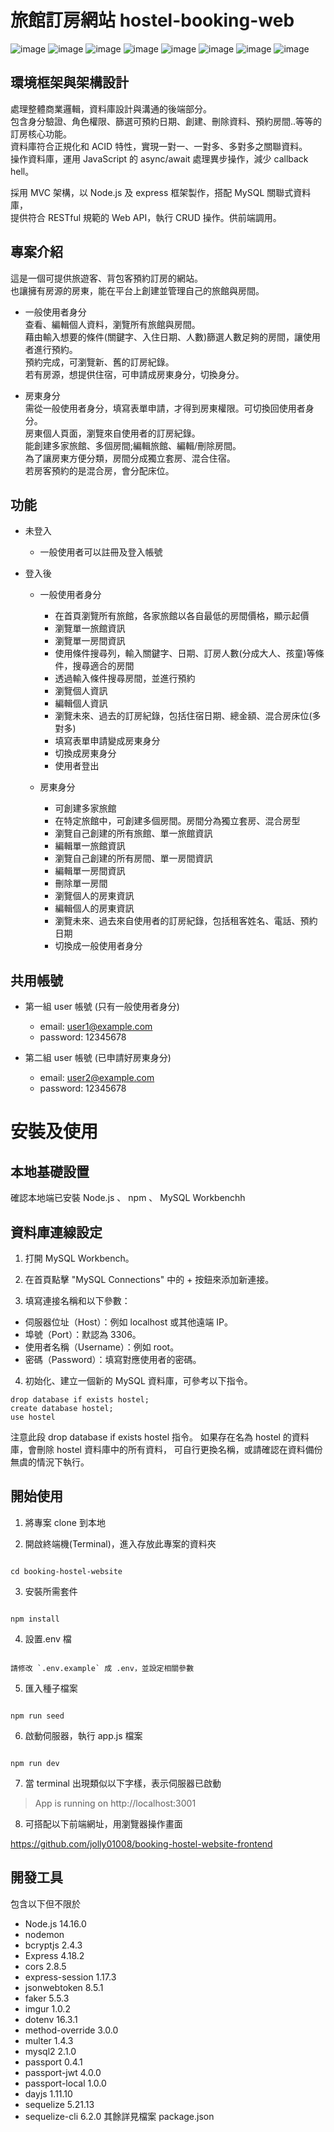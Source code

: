 # 旅館訂房網站 hostel-booking-web

![image](https://github.com/jolly01008/booking-hostel-website/blob/main/public/readmeImage/image01.png)
![image](https://github.com/jolly01008/booking-hostel-website/blob/main/public/readmeImage/image02.png)
![image](https://github.com/jolly01008/booking-hostel-website/blob/main/public/readmeImage/image03.png)
![image](https://github.com/jolly01008/booking-hostel-website/blob/main/public/readmeImage/image04.png)
![image](https://github.com/jolly01008/booking-hostel-website/blob/main/public/readmeImage/image05.png)
![image](https://github.com/jolly01008/booking-hostel-website/blob/main/public/readmeImage/image06.png)
![image](https://github.com/jolly01008/booking-hostel-website/blob/main/public/readmeImage/image07.png)
![image](https://github.com/jolly01008/booking-hostel-website/blob/main/public/readmeImage/image08.png)

## 環境框架與架構設計

處理整體商業邏輯，資料庫設計與溝通的後端部分。  
包含身分驗證、角色權限、篩選可預約日期、創建、刪除資料、預約房間..等等的訂房核心功能。  
資料庫符合正規化和 ACID 特性，實現一對一、一對多、多對多之關聯資料。  
操作資料庫，運用 JavaScript 的 async/await 處理異步操作，減少 callback hell。

採用 MVC 架構，以 Node.js 及 express 框架製作，搭配 MySQL 關聯式資料庫，  
提供符合 RESTful 規範的 Web API，執行 CRUD 操作。供前端調用。

## 專案介紹

這是一個可提供旅遊客、背包客預約訂房的網站。  
也讓擁有房源的房東，能在平台上創建並管理自己的旅館與房間。

- 一般使用者身分  
  查看、編輯個人資料，瀏覽所有旅館與房間。  
  藉由輸入想要的條件(關鍵字、入住日期、人數)篩選人數足夠的房間，讓使用者進行預約。  
  預約完成，可瀏覽新、舊的訂房紀錄。  
  若有房源，想提供住宿，可申請成房東身分，切換身分。

- 房東身分  
  需從一般使用者身分，填寫表單申請，才得到房東權限。可切換回使用者身分。  
  房東個人頁面，瀏覽來自使用者的訂房紀錄。  
  能創建多家旅館、多個房間;編輯旅館、編輯/刪除房間。  
  為了讓房東方便分類，房間分成獨立套房、混合住宿。  
  若房客預約的是混合房，會分配床位。

## 功能

- 未登入

  - 一般使用者可以註冊及登入帳號

- 登入後

  - 一般使用者身分

    - 在首頁瀏覽所有旅館，各家旅館以各自最低的房間價格，顯示起價
    - 瀏覽單一旅館資訊
    - 瀏覽單一房間資訊
    - 使用條件搜尋列，輸入關鍵字、日期、訂房人數(分成大人、孩童)等條件，搜尋適合的房間
    - 透過輸入條件搜尋房間，並進行預約
    - 瀏覽個人資訊
    - 編輯個人資訊
    - 瀏覽未來、過去的訂房紀錄，包括住宿日期、總金額、混合房床位(多對多)
    - 填寫表單申請變成房東身分
    - 切換成房東身分
    - 使用者登出

  - 房東身分

    - 可創建多家旅館
    - 在特定旅館中，可創建多個房間。房間分為獨立套房、混合房型
    - 瀏覽自己創建的所有旅館、單一旅館資訊
    - 編輯單一旅館資訊
    - 瀏覽自己創建的所有房間、單一房間資訊
    - 編輯單一房間資訊
    - 刪除單一房間
    - 瀏覽個人的房東資訊
    - 編輯個人的房東資訊
    - 瀏覽未來、過去來自使用者的訂房紀錄，包括租客姓名、電話、預約日期
    - 切換成一般使用者身分

## 共用帳號

- 第一組 user 帳號 (只有一般使用者身分)

  - email: user1@example.com
  - password: 12345678

- 第二組 user 帳號 (已申請好房東身分)

  - email: user2@example.com
  - password: 12345678

# 安裝及使用

## 本地基礎設置

確認本地端已安裝 Node.js 、 npm 、 MySQL Workbenchh

## 資料庫連線設定

1. 打開 MySQL Workbench。

2. 在首頁點擊 "MySQL Connections" 中的 + 按鈕來添加新連接。

3. 填寫連接名稱和以下參數：

- 伺服器位址（Host）：例如 localhost 或其他遠端 IP。
- 埠號（Port）：默認為 3306。
- 使用者名稱（Username）：例如 root。
- 密碼（Password）：填寫對應使用者的密碼。

4. 初始化、建立一個新的 MySQL 資料庫，可參考以下指令。

```
drop database if exists hostel;
create database hostel;
use hostel
```

注意此段 drop database if exists hostel 指令。
如果存在名為 hostel 的資料庫，會刪除 hostel 資料庫中的所有資料，
可自行更換名稱，或請確認在資料備份無虞的情況下執行。

## 開始使用

1. 將專案 clone 到本地

2. 開啟終端機(Terminal)，進入存放此專案的資料夾

```

cd booking-hostel-website

```

3. 安裝所需套件

```

npm install

```

4. 設置.env 檔

```

請修改 `.env.example` 成 .env，並設定相關參數

```

5. 匯入種子檔案

```

npm run seed

```

6. 啟動伺服器，執行 app.js 檔案

```

npm run dev

```

7. 當 terminal 出現類似以下字樣，表示伺服器已啟動

> App is running on http://localhost:3001

8. 可搭配以下前端網址，用瀏覽器操作畫面

<https://github.com/jolly01008/booking-hostel-website-frontend>

## 開發工具

包含以下但不限於

- Node.js 14.16.0
- nodemon
- bcryptjs 2.4.3
- Express 4.18.2
- cors 2.8.5
- express-session 1.17.3
- jsonwebtoken 8.5.1
- faker 5.5.3
- imgur 1.0.2
- dotenv 16.3.1
- method-override 3.0.0
- multer 1.4.3
- mysql2 2.1.0
- passport 0.4.1
- passport-jwt 4.0.0
- passport-local 1.0.0
- dayjs 1.11.10
- sequelize 5.21.13
- sequelize-cli 6.2.0
  其餘詳見檔案 package.json
